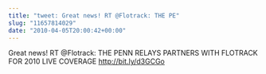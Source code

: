 ```yaml
---
title: "tweet: Great news! RT @Flotrack: THE PE"
slug: "11657814029"
date: "2010-04-05T20:00:42+00:00"
---
```

Great news! RT @Flotrack: THE PENN RELAYS PARTNERS WITH FLOTRACK FOR 2010 LIVE COVERAGE http://bit.ly/d3GCGo